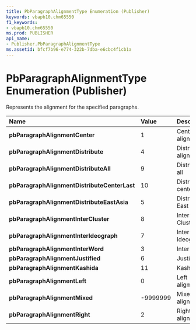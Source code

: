 ```yaml
---
title: PbParagraphAlignmentType Enumeration (Publisher)
keywords: vbapb10.chm65550
f1_keywords:
- vbapb10.chm65550
ms.prod: PUBLISHER
api_name:
- Publisher.PbParagraphAlignmentType
ms.assetid: bfcf7b96-e774-322b-7dba-e6cbc4f1cb1a
---
```



# PbParagraphAlignmentType Enumeration (Publisher)

 Represents the alignment for the specified paragraphs.



|**Name**|**Value**|**Description**|
|:-----|:-----|:-----|
| **pbParagraphAlignmentCenter**|1|Center alignment|
| **pbParagraphAlignmentDistribute**|4|Distribute alignment|
| **pbParagraphAlignmentDistributeAll**|9|Distribute all|
| **pbParagraphAlignmentDistributeCenterLast**|10|Distribute center last|
| **pbParagraphAlignmentDistributeEastAsia**|5|Distribute East Asia|
| **pbParagraphAlignmentInterCluster**|8|Inter Cluster|
| **pbParagraphAlignmentInterIdeograph**|7|Inter Ideograph|
| **pbParagraphAlignmentInterWord**|3|Inter Word|
| **pbParagraphAlignmentJustified**|6|Justified|
| **pbParagraphAlignmentKashida**|11|Kashida|
| **pbParagraphAlignmentLeft**|0|Left aligment|
| **pbParagraphAlignmentMixed**|-9999999|Mixed alignment|
| **pbParagraphAlignmentRight**|2|Right alignment|

